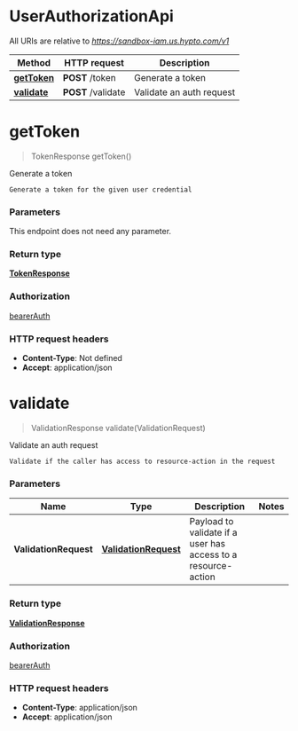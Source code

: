 # UserAuthorizationApi

All URIs are relative to *https://sandbox-iam.us.hypto.com/v1*

Method | HTTP request | Description
------------- | ------------- | -------------
[**getToken**](UserAuthorizationApi.md#getToken) | **POST** /token | Generate a token
[**validate**](UserAuthorizationApi.md#validate) | **POST** /validate | Validate an auth request


<a name="getToken"></a>
# **getToken**
> TokenResponse getToken()

Generate a token

    Generate a token for the given user credential

### Parameters
This endpoint does not need any parameter.

### Return type

[**TokenResponse**](../Models/TokenResponse.md)

### Authorization

[bearerAuth](../README.md#bearerAuth)

### HTTP request headers

- **Content-Type**: Not defined
- **Accept**: application/json

<a name="validate"></a>
# **validate**
> ValidationResponse validate(ValidationRequest)

Validate an auth request

    Validate if the caller has access to resource-action in the request

### Parameters

Name | Type | Description  | Notes
------------- | ------------- | ------------- | -------------
 **ValidationRequest** | [**ValidationRequest**](../Models/ValidationRequest.md)| Payload to validate if a user has access to a resource-action |

### Return type

[**ValidationResponse**](../Models/ValidationResponse.md)

### Authorization

[bearerAuth](../README.md#bearerAuth)

### HTTP request headers

- **Content-Type**: application/json
- **Accept**: application/json


